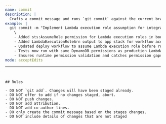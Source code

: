 ```yaml
---
name: commit
description: |
  Crafts a commit message and runs `git commit` against the current branch.
example: |
  git commit -m "Implement Lambda execution role assumption for integration tests \
    \
    - Added sts:AssumeRole permission for Lambda execution roles in bootstrap stack \
    - Added LambdaExecutionRoleArn output to app stack for workflow access \
    - Updated deploy workflow to assume Lambda execution role before running tests \
    - Tests now run with same DynamoDB permissions as production Lambda \
    - Ensures runtime permission validation and catches permission gaps \
mode: acceptEdits
```
---
```


## Rules

- DO NOT `git add`. Changes will have been staged already.
- DO NOT offer to add if no changes staged, abort.
- DO NOT push changes.
- DO NOT add attribution.
- DO NOT add co-author lines.
- DO only create the commit message based on the stages changes.
- DO NOT include details of changes that are not staged
